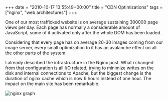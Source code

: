 +++
date = "2010-10-17 13:55:49+00:00"
title = "CDN Optimizations"
tags = ["nginx", "web architectures"]
+++

One of our most trafficked website is on average sustaining 300000 page views per day. Each page has normally a considerable amount of JavaScript, some of it activated only after the whole DOM has been loaded. 

Considering that every page has on average 20-30 images coming from our image server, every small optimization to it has an avalanche effect on all the other parts of the system.

I already described the infrastructure in the Nginx post. What i changed from that configuration is all I/O related, trying to minimize writes on the disk and internal connections to Apache, but the biggest change is the duration of nginx cache which is now 6 hours instead of one hour. The impact on the main site has been remarkable.

![nginx graph](/attachments/nginx-1-to-6h-caching.jpg)